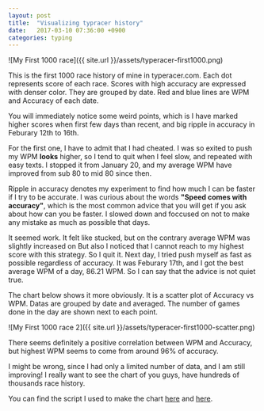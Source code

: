 ```yaml
---
layout: post
title:  "Visualizing typracer history"
date:   2017-03-10 07:36:00 +0900
categories: typing
---
```


![My First 1000 race]({{ site.url }}/assets/typeracer-first1000.png)

This is the first 1000 race history of mine in typeracer.com.
Each dot represents score of each race.
Scores with high accuracy are expressed with denser color. 
They are grouped by date.
Red and blue lines are WPM and Accuracy of each date.

You will immediately notice some weird points, which is I have marked higher scores
when first few days than recent, and big ripple in accuracy in Feburary 12th to
16th.

For the first one, I have to admit that I had cheated. I was so exited to push 
my WPM **looks** higher, so I tend to quit when I feel slow, and repeated 
with easy texts. I stopped it from January 20, and my average WPM have
improved from sub 80 to mid 80 since then.

Ripple in accuracy denotes my experiment to find how much I can be faster if I
try to be accurate. I was curious about the words **"Speed comes with accuracy"**,
which is the most common advice that you will get if you ask about how can you
be faster. I slowed down and foccused on not to make any mistake
as much as possible that days. 

It seemed work. It felt like stucked, but on the contrary average WPM was slightly increased on
But also I noticed that I cannot reach to my highest score with this strategy.
So I quit it. Next day, I tried push myself as fast as possible regardless of accuracy.
It was Feburary 17th, and I got the best average WPM of a day, 86.21 WPM.
So I can say that the advice is not quiet true.

The chart below shows it more obviously. It is a scatter plot of Accuracy vs
WPM. Datas are grouped by date and averaged. The number of games done in the day 
are shown next to each point.

![My First 1000 race 2]({{ site.url }}/assets/typeracer-first1000-scatter.png)

There seems definitely a positive correlation between WPM and Accuracy, but
highest WPM seems to come from around 96% of accuracy.

I might be wrong, since I had only a limited number of data,
and I am still improving! I really want to see the chart of you guys,
have hundreds of thousands race history.

You can find the script I used to make the chart
[here](https://gist.github.com/jinhwanlazy/5d4768493a2fb99a4452c99437b82cfc)
and 
[here](https://gist.github.com/jinhwanlazy/acda3542660a8fad94793f4caae3c8a4).
